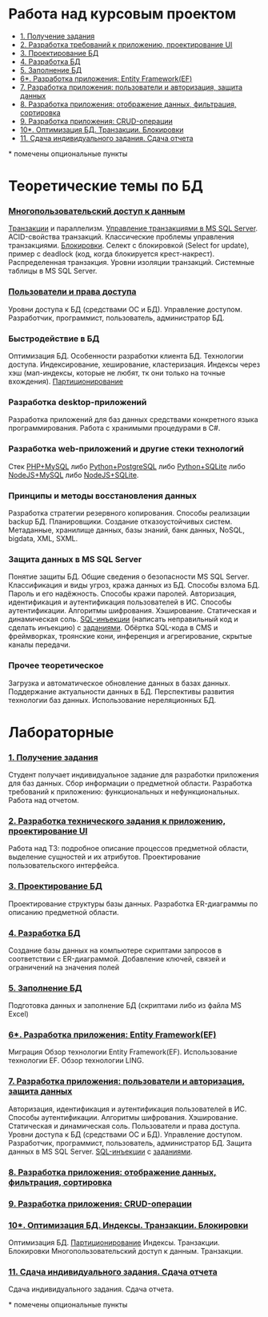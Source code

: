 # Работа над курсовым проектом

* [1. Получение задания](src/project/Lab_task.md)
* [2. Разработка требований к приложению, проектирование UI](src/project/Lab_db_requirements.md)
* [3. Проектирование БД](src/project/Lab_db_er.md)
* [4. Разработка БД](src/project/Lab_db_db.md)
* [5. Заполнение БД](src/project/Lab_db_data.md)
* [6*. Разработка приложения: Entity Framework(EF)](https://metanit.com/sharp/efcore/)
* [7. Разработка приложения: пользователи и авторизация, защита данных](src/project/Lab_app_auth.md)
* [8. Разработка приложения: отображение данных, фильтрация, сортировка](src/project/Lab_app_grid.md)
* [9. Разработка приложения: CRUD-операции](src/project/Lab_app_crud.md)
* [10*. Оптимизация БД. Транзакции. Блокировки](src/project/Lab_db_opt.md)
* [11. Сдача индивидуального задания. Сдача отчета](src/project/Lab_report.md)

\* помечены опциональные пункты
 
# Теоретические темы по БД 

### [Многопользовательский доступ к данным](https://cchgeu.ru/upload/iblock/946/plotnikov_lr_bd_6_9.pdf)
[Транзакции](https://info-comp.ru/transactions-in-t-sql) и параллелизм. 
[Управление транзакциями в MS SQL Server](https://professorweb.ru/my/sql-server/2012/level3/3_14.php). ACID-свойства транзакций.
Классические проблемы управления транзакциями. 
[Блокировки](https://professorweb.ru/my/sql-server/2012/level3/3_15.php). Селект с блокировкой (Select for update), пример с deadlock (код, когда блокируется крест-накрест).
Распределенная транзакция. 
Уровни изоляции транзакций.
Системные таблицы в MS SQL Server.

### [Пользователи и права доступа](https://cchgeu.ru/upload/iblock/edc/plotnikov_lr_bd_1_5.pdf)
Уровни доступа к БД (средствами ОС и БД). Управление доступом. Разработчик, программист, пользователь, администратор БД.

### Быстродействие в БД
Оптимизация БД.
Особенности разработки клиента БД. Технологии доступа.
Индексирование, хеширование, кластеризация.
Индексы через хэш (мап-индексы, которые не любят, тк они только на точные вхождения).
[Партиционирование](src/Lab_partition.md)

### Разработка desktop-приложений
Разработка приложений для баз данных средствами конкретного языка программирования.
Работа с хранимыми процедурами в C#.

### Разработка web-приложений и другие стеки технологий
Стек [PHP+MySQL](https://metanit.com/php/mysql/) либо [Python+PostgreSQL](https://metanit.com/python/database/2.1.php) либо [Python+SQLite](https://metanit.com/python/database/1.1.php) либо [NodeJS+MySQL](https://metanit.com/web/nodejs/8.1.php) либо [NodeJS+SQLite](https://dmitryweiner.github.io/web-lectures/SQLite.html).

### Принципы и методы восстановления данных
Разработка стратегии резервного копирования. 
Способы реализации backup БД. Планировщики. Создание отказоустойчивых систем.
Метаданные, хранилище данных, базы знаний, банк данных, NoSQL, bigdata, XML, SXML.

### Защита данных в MS SQL Server
Понятие защиты БД. Общие сведения о безопасности MS SQL Server.
Классификация и виды угроз, кража данных из БД. Способы взлома БД. Пароль и его надёжность. Способы кражи паролей. 
Авторизация, идентификация и аутентификация пользователей в ИС. Способы аутентификации. Алгоритмы шифрования. Хэширование. Статическая и динамическая соль. 
[SQL-инъекции](https://portswigger.net/web-security/learning-paths/sql-injection) (написать неправильный код и сделать инъекцию) с [заданиями](https://portswigger.net/web-security/all-labs#sql-injection).
Обёртка SQL-кода в CMS и фреймворках, троянские кони, инференция и агрегирование, скрытые каналы передачи.

### Прочее теоретическое
Загрузка и автоматическое обновление данных в базах данных. Поддержание актуальности данных в БД. 
Перспективы развития технологии баз данных.
Использование нереляционных БД.


# Лабораторные 

### [1. Получение задания](src/project/Lab_task.md)

Студент получает индивидуальное  задание для разработки приложения для баз данных. 
Сбор информации о предметной области. 
Разработка требований к приложению: функциональных и нефункциональных. 
Работа над отчетом.

### [2. Разработка технического задания к приложению, проектирование UI](src/project/Lab_db_requirements.md)

Работа над ТЗ: подробное описание процессов предметной области, выделение сущностей и их атрибутов.
Проектирование пользовательского интерфейса. 

### [3. Проектирование БД](src/project/Lab_db_er.md)

Проектирование структуры базы данных. 
Разработка ER-диаграммы по  описанию предметной области. 

### [4. Разработка БД](src/project/Lab_db_db.md)

Создание базы данных на компьютере скриптами запросов в соответствии с ER-диаграммой.
Добавление ключей, связей и ограничений на значения полей

### [5. Заполнение БД](src/project/Lab_db_data.md)

Подготовка данных и заполнение БД (скриптами либо из файла MS Excel)

### [6*. Разработка приложения: Entity Framework(EF)](https://metanit.com/sharp/efcore/)

Миграция
Обзор технологии Entity Framework(EF). Использование технологии EF. Обзор технологии LING.

### [7. Разработка приложения: пользователи и авторизация, защита данных]()

Авторизация, идентификация и аутентификация пользователей в ИС. Способы аутентификации. 
Алгоритмы шифрования. Хэширование. Статическая и динамическая соль.
Пользователи и права доступа.
Уровни доступа к БД (средствами ОС и БД). Управление доступом. Разработчик, программист, пользователь, администратор БД.
Защита данных в MS SQL Server.
[SQL-инъекции](https://portswigger.net/web-security/learning-paths/sql-injection) с [заданиями](https://portswigger.net/web-security/all-labs#sql-injection).

### [8. Разработка приложения: отображение данных, фильтрация, сортировка](src/project/Lab_app_grid.md)

### [9. Разработка приложения: CRUD-операции](src/project/Lab_app_crud.md)

### [10*. Оптимизация БД. Индексы. Транзакции. Блокировки](src/project/Lab_db_opt.md)

Оптимизация БД. [Партиционирование](src/Lab_partition.md)
Индексы. Транзакции. Блокировки
Многопользовательский доступ к данным. Транзакции.

### [11. Сдача индивидуального задания. Сдача отчета](src/project/Lab_report.md)

Сдача индивидуального задания. Сдача отчета.

\* помечены опциональные пункты

